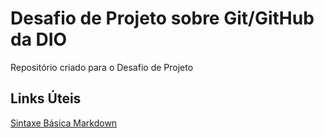 # Desafio de Projeto sobre Git/GitHub da DIO
Repositório criado para o Desafio de Projeto

## Links Úteis

[Sintaxe Básica Markdown](https://www.markdownguide.org/basic-syntax/)
